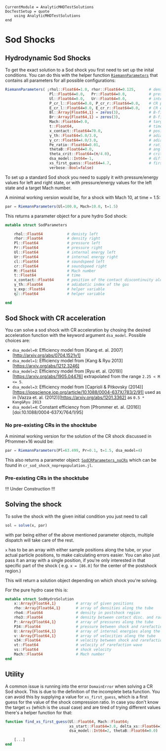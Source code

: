```@meta
CurrentModule = AnalyticMHDTestSolutions
DocTestSetup = quote
    using AnalyticMHDTestSolutions
end
```

# Sod Shocks



## Hydrodynamic Sod Shocks

To get the exact solution to a Sod shock you first need to set up the inital conditions.
You can do this with the helper function [`RiemannParameters`](@ref) that contains all parameters for all possible configurations:

```julia
RiemannParameters( ;rhol::Float64=1.0, rhor::Float64=0.125,      # density left and right (L&R)
                    Pl::Float64=0.0,   Pr::Float64=0.0,          # pressure L&R
                    Ul::Float64=0.0,   Ur::Float64=0.0,          # internal energy L&R
                    P_cr_l::Float64=0.0, P_cr_r::Float64=0.0,    # CR pressure L&R
                    E_cr_l::Float64=0.0, E_cr_r::Float64=0.0,    # CR energy L&R
                    Bl::Array{Float64,1} = zeros(3),             # B-field left
                    Br::Array{Float64,1} = zeros(3),             # B-field right
                    Mach::Float64=0.0,                           # target Mach number
                    t::Float64,                                  # time of the solution
                    x_contact::Float64=70.0,                     # position of the contact discontinuity along the tube
                    γ_th::Float64=5.0/3.0,                       # adiabatic index of the gas
                    γ_cr::Float64=4.0/3.0,                       # adiabatic index of CRs
                    Pe_ratio::Float64=0.01,                      # ratio of proton to electron energy in acceleration
                    thetaB::Float64=0.0,                         # angle between magnetic field and shock normal
                    theta_crit::Float64=(π/4.0),                 # critical angle for B/Shock angle efficiency
                    dsa_model::Int64=-1,                         # diffuse shock acceleration model
                    xs_first_guess::Float64=4.7,                 # first guess of the resulting shock compression
                    verbose::Bool=false)
```

To set up a standard Sod shock you need to supply it with pressure/energy values for left and right state, or with pressure/energy values for the left state and a target Mach number.

A minimal working version would be, for a shock with Mach 10, at time = 1.5:

```julia
par = RiemannParameters(Ul=100.0, Mach=10.0, t=1.5)
```

This returns a parameter object for a pure hydro Sod shock:

```julia
mutable struct SodParameters

    rhol::Float64           # denisty left
    rhor::Float64           # density right
    Pl::Float64             # pressure left
    Pr::Float64             # pressure right
    Ul::Float64             # internal energy left
    Ur::Float64             # internal energy right
    cl::Float64             # soundspeed left
    cr::Float64             # soundspeed right
    M::Float64              # Mach number
    t::Float64              # time
    x_contact::Float64      # position of the contact discontinuity along the tube
    γ_th::Float64           # adiabatic index of the gas
    γ_exp::Float64          # helper variable
    η2::Float64             # helper variable

end
```

## Sod Shock with CR acceleration

You can solve a sod shock with CR acceleration by chosing the desired acceleration function with the keyword argument `dsa_model`.
Possible choices are:
* `dsa_model=0`: Efficiency model from [Kang et. al. 2007][http://arxiv.org/abs/0704.1521v1]
* `dsa_model=1`: Efficiency model from [Kang & Ryu 2013][https://arxiv.org/abs/1212.3246]
* `dsa_model=2`: Efficiency model from [Ryu et. al. (2019)][https://arxiv.org/abs/1905.04476] extrapolated from the range `2.25 < M <= 5`. 
* `dsa_model=3`: Efficiency model from [Caprioli & Pitkovsky (2014)][https://iopscience.iop.org/article/10.1088/0004-637X/783/2/91] used as in [Vazza et. al. (2012)][https://arxiv.org/abs/1201.3362] as `0.5 * Kang&Ryu 2013`
* `dsa_model=4`: Constant efficiency from [Pfrommer et. al. (2016)][doi:10.1088/0004-637X/764/1/95]

### No pre-existing CRs in the shocktube 

A minimal working version for the solution of the CR shock discussed in Pfrommer+16 would be:

```julia
par = RiemannParameters(Pl=63.499, Pr=0.1, t=1.5, dsa_model=4)
```

This also returns a parameter object: [`SodCRParameters_noCRs`](@ref) which can be found in `cr_sod_shock_noprepopulation.jl`.

### Pre-existing CRs in the shocktube

!!! Under Construction !!!


## Solving the shock

To solve the shock with the given initial condition you just need to call

```julia
sol = solve(x, par)
```

with par being either of the above mentioned parameter objects, multiple dispatch will take care of the rest.

`x` has to be an array with either sample positions along the tube, or your actual particle positions, to make calculating errors easier. You can also just pass it an array with a single position, if you're only interested in that specific part of the shock ( e.g. `x = [86.0]` for the center of the postshock region.)

This will return a solution object depending on which shock you're solving.

For the pure hydro case this is:

```julia
mutable struct SodHydroSolution
    x::Array{Float64,1}         # array of given positions
    rho::Array{Float64,1}       # array of densities along the tube
    rho4::Float64               # density in postshock region
    rho3::Float64               # density between contact disc. and rarefaction wave
    P::Array{Float64,1}         # array of pressures along the tube
    P34::Float64                # pressure between shock and rarefaction wave
    U::Array{Float64,1}         # array of internal energies along the tube
    v::Array{Float64,1}         # array of velocities along the tube
    v34::Float64                # velocity between shock and rarefaction wave
    vt::Float64                 # velocity of rarefaction wave
    vs::Float64                 # shock velocity
    Mach::Float64               # Mach number
end
```

## Utility


A common issue is running into the error `DomainError` when solving a CR Sod shock.
This is due to the definition of the incomplete beta function. You can avoid this by supplying a value for `xs_first_guess`, which is a first guess for the value of the shock compression ratio.
In case you don't know the target `xs` (which is the usual case) and are tired of trying different values there's a helper function for that:

```julia
function find_xs_first_guess(Ul::Float64, Mach::Float64;
                             xs_start::Float64=3.8, delta_xs::Float64=1.e-4,
                             dsa_model::Int64=2, thetaB::Float64=0.0)

    [...]
end
```
